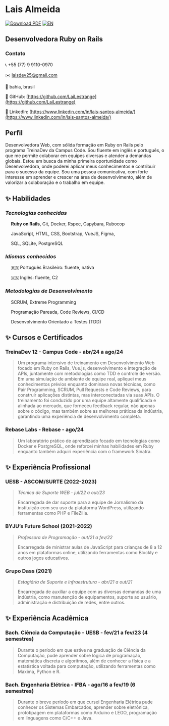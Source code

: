 # Lais Almeida
[![Download PDF](https://img.shields.io/badge/download-pdf-black?style=for-the-badge)](https://github.com/LaiLestrange/LaiLestrange/blob/main/resumes/%5BPT-BR%5D%20Lais%20Almeida%20-%20Desenvolvedora%20Ruby%20on%20Rails.pdf)
[![EN](https://img.shields.io/badge/lang-EN-red?style=for-the-badge)](https://github.com/LaiLestrange/LaiLestrange/blob/main/resumes/Resume.md)

## Desenvolvedora Ruby on Rails

### Contato

📞 +55 (77) 9 9110-0970

✉️ laisdev25@gmail.com

📍 bahia, brasil

🔗 GitHub: [https://github.com/LaiLestrange](https://github.com/LaiLestrange)

🔗 LinkedIn: [https://www.linkedin.com/in/lais-santos-almeida/](https://www.linkedin.com/in/lais-santos-almeida/)

## Perfil

Desenvolvedora Web, com sólida formação em Ruby on Rails pelo programa TreinaDev da Campus Code. Sou fluente em inglês e português, o que me permite colaborar em equipes diversas e atender a demandas globais. Estou em busca da minha primeira oportunidade como Desenvolvedora, onde poderei aplicar meus conhecimentos e contribuir para o sucesso da equipe. Sou uma pessoa comunicativa, com forte interesse em aprender e crescer na área de desenvolvimento, além de valorizar a colaboração e o trabalho em equipe.

## ✨ Habilidades

### _Tecnologias conhecidas_

&emsp; **Ruby on Rails**, Git, Docker, Rspec, Capybara, Rubocop

&emsp; JavaScript, HTML, CSS, Bootstrap, VueJS, Figma,

&emsp; SQL, SQLite, PostgreSQL

### _Idiomas conhecidos_

&emsp; 🇧🇷 Português Brasileiro: fluente, nativa

&emsp; 🇺🇸 Inglês: fluente, C2

### _Metodologias de Desenvolvimento_

&emsp; SCRUM, Extreme Programming

&emsp; Programação Pareada, Code Reviews, CI/CD

&emsp; Desenvolvimento Orientado a Testes (TDD)

## ✨ Cursos e Certificados

### TreinaDev 12 - Campus Code - abr/24 a ago/24

> Um programa intensivo de treinamento em Desenvolvimento Web focado em Ruby on Rails, Vue.js, desenvolvimento e integração de APIs, juntamente com metodologias como TDD e controle de versão. Em uma simulação de ambiente de equipe real, apliquei meus conhecimentos prévios enquanto dominava novas técnicas, como Pair Programming, SCRUM, Pull Requests e Code Reviews, para construir aplicações distintas, mas interconectadas via suas APIs. O treinamento foi conduzido por uma equipe altamente qualificada e alinhada ao mercado, que forneceu feedback regular, não apenas sobre o código, mas também sobre as melhores práticas da indústria, garantindo uma experiência de desenvolvimento completa.

### Rebase Labs - Rebase - ago/24

> Um laboratório prático de aprendizado focado em tecnologias como Docker e PostgreSQL, onde reforcei minhas habilidades em Ruby enquanto também adquiri experiência com o framework Sinatra.


## ✨ Experiência Profissional

### UESB - ASCOM/SURTE (2022-2023)
>  _Técnica de Suporte WEB - jul/22 a out/23_
>
> Encarregada de dar suporte para a equipe de Jornalismo da instituição com seu uso da plataforma WordPress, utilizando ferramentas como PHP e FileZilla.

### BYJU’s Future School (2021-2022)
>  _Professora de Programação - out/21 a fev/22_
>
> Encarregada de ministrar aulas de JavaScript para crianças de 8 a 12 anos em plataformas online, utilizando ferramentas como Blockly e outros jogos educativos.

### Grupo Dass (2021)
>  _Estagiária de Suporte e Infraestrutura - abr/21 a out/21_
>
> Encarregada de auxiliar a equipe com as diversas demandas de uma indústria, como manutenção de equipamentos, suporte ao usuário, administração e distribuição de redes, entre outros.

## ✨ Experiência Acadêmica

### Bach. Ciência da Computação  - UESB - fev/21 a fev/23 (4 semestres)

> Durante o período em que estive na graduação de Ciência da Computação, pude aprender sobre lógica de programação, matemática discreta e algoritmos, além de conhecer a física e a estatística voltada para computação, utilizando ferramentas como Maxima, Python e R.

### Bach. Engenharia Elétrica  - IFBA - ago/16 a fev/19 (6 semestres)

> Durante o breve período em que cursei Engenharia Elétrica pude conhecer os Sistemas Embarcados, aprender sobre eletrônica, prototipagem em plataformas como Arduino e LEGO, programação em linguagens como C/C++ e Java.
